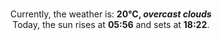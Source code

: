 <p  align="center"><br/>Currently, the weather is: <b> 20°C, <i>overcast clouds</i></b></br>Today, the sun rises at <b>05:56</b> and sets at <b>18:22</b>.</p>